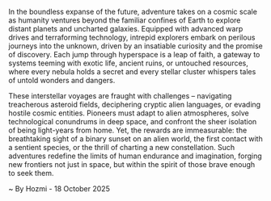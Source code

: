 
In the boundless expanse of the future, adventure takes on a cosmic scale as humanity ventures beyond the familiar confines of Earth to explore distant planets and uncharted galaxies. Equipped with advanced warp drives and terraforming technology, intrepid explorers embark on perilous journeys into the unknown, driven by an insatiable curiosity and the promise of discovery. Each jump through hyperspace is a leap of faith, a gateway to systems teeming with exotic life, ancient ruins, or untouched resources, where every nebula holds a secret and every stellar cluster whispers tales of untold wonders and dangers.

These interstellar voyages are fraught with challenges – navigating treacherous asteroid fields, deciphering cryptic alien languages, or evading hostile cosmic entities. Pioneers must adapt to alien atmospheres, solve technological conundrums in deep space, and confront the sheer isolation of being light-years from home. Yet, the rewards are immeasurable: the breathtaking sight of a binary sunset on an alien world, the first contact with a sentient species, or the thrill of charting a new constellation. Such adventures redefine the limits of human endurance and imagination, forging new frontiers not just in space, but within the spirit of those brave enough to seek them.

~ By Hozmi - 18 October 2025
